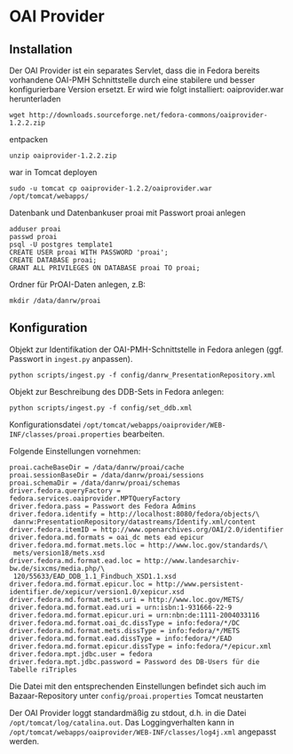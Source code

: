 # OAI Provider

## Installation

Der OAI Provider ist ein separates Servlet, dass die in Fedora bereits vorhandene OAI-PMH Schnittstelle durch eine stabilere und besser konfigurierbare Version ersetzt. Er wird wie folgt installiert:
oaiprovider.war herunterladen

    wget http://downloads.sourceforge.net/fedora-commons/oaiprovider-1.2.2.zip

entpacken

    unzip oaiprovider-1.2.2.zip

war in Tomcat deployen

    sudo -u tomcat cp oaiprovider-1.2.2/oaiprovider.war /opt/tomcat/webapps/

Datenbank und Datenbankuser proai mit Passwort proai anlegen

    adduser proai
    passwd proai
    psql -U postgres template1
    CREATE USER proai WITH PASSWORD 'proai';
    CREATE DATABASE proai;
    GRANT ALL PRIVILEGES ON DATABASE proai TO proai;
    
Ordner für PrOAI-Daten anlegen, z.B:

    mkdir /data/danrw/proai
    

## Konfiguration

Objekt zur Identifikation der OAI-PMH-Schnittstelle in Fedora anlegen (ggf. Passwort in `ingest.py` anpassen).

    python scripts/ingest.py -f config/danrw_PresentationRepository.xml

Objekt zur Beschreibung des DDB-Sets in Fedora anlegen:

    python scripts/ingest.py -f config/set_ddb.xml

Konfigurationsdatei `/opt/tomcat/webapps/oaiprovider/WEB-INF/classes/proai.properties` bearbeiten.

Folgende Einstellungen vornehmen:

    proai.cacheBaseDir = /data/danrw/proai/cache
    proai.sessionBaseDir = /data/danrw/proai/sessions
    proai.schemaDir = /data/danrw/proai/schemas
    driver.fedora.queryFactory = fedora.services.oaiprovider.MPTQueryFactory
    driver.fedora.pass = Passwort des Fedora Admins
    driver.fedora.identify = http://localhost:8080/fedora/objects/\
     danrw:PresentationRepository/datastreams/Identify.xml/content
    driver.fedora.itemID = http://www.openarchives.org/OAI/2.0/identifier
    driver.fedora.md.formats = oai_dc mets ead epicur
    driver.fedora.md.format.mets.loc = http://www.loc.gov/standards/\
     mets/version18/mets.xsd
    driver.fedora.md.format.ead.loc = http://www.landesarchiv-bw.de/sixcms/media.php/\
     120/55633/EAD_DDB_1.1_Findbuch_XSD1.1.xsd
    driver.fedora.md.format.epicur.loc = http://www.persistent-identifier.de/xepicur/version1.0/xepicur.xsd
    driver.fedora.md.format.mets.uri = http://www.loc.gov/METS/
    driver.fedora.md.format.ead.uri = urn:isbn:1-931666-22-9
    driver.fedora.md.format.epicur.uri = urn:nbn:de:1111-2004033116
    driver.fedora.md.format.oai_dc.dissType = info:fedora/*/DC
    driver.fedora.md.format.mets.dissType = info:fedora/*/METS
    driver.fedora.md.format.ead.dissType = info:fedora/*/EAD
    driver.fedora.md.format.epicur.dissType = info:fedora/*/epicur.xml
    driver.fedora.mpt.jdbc.user = fedora
    driver.fedora.mpt.jdbc.password = Password des DB-Users für die Tabelle riTriples

Die Datei mit den entsprechenden Einstellungen befindet sich auch im Bazaar-Repository unter `config/proai.properties`
Tomcat neustarten

Der OAI Provider loggt standardmäßig zu stdout, d.h. in die Datei `/opt/tomcat/log/catalina.out`. Das Loggingverhalten kann in `/opt/tomcat/webapps/oaiprovider/WEB-INF/classes/log4j.xml` angepasst werden.

